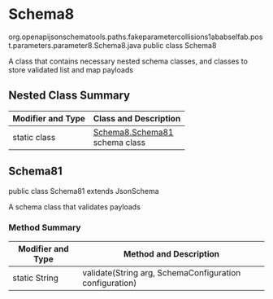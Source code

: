 # Schema8
org.openapijsonschematools.paths.fakeparametercollisions1ababselfab.post.parameters.parameter8.Schema8.java
public class Schema8

A class that contains necessary nested schema classes, and classes to store validated list and map payloads

## Nested Class Summary
| Modifier and Type | Class and Description |
| ----------------- | ---------------------- |
| static class | [Schema8.Schema81](#schema81)<br> schema class |

## Schema81
public class Schema81
extends JsonSchema

A schema class that validates payloads

### Method Summary
| Modifier and Type | Method and Description |
| ----------------- | ---------------------- |
| static String | validate(String arg, SchemaConfiguration configuration) |
